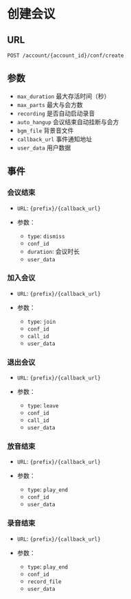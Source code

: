 # 创建会议

## URL

```
POST /account/{account_id}/conf/create
```

## 参数

- `max_duration` 最大存活时间（秒）
- `max_parts` 最大与会方数
- `recording` 是否自动启动录音
- `auto_hangup` 会议结束自动挂断与会方
- `bgm_file` 背景音文件
- `callback_url` 事件通知地址
- `user_data` 用户数据

## 事件

### 会议结束

- `URL`: `{prefix}/{callback_url}`
- 参数：

  - `type`: `dismiss`
  - `conf_id`
  - `duration`: 会议时长
  - `user_data`

### 加入会议

- `URL`: `{prefix}/{callback_url}`
- 参数：

  - `type`: `join`
  - `conf_id`
  - `call_id`
  - `user_data`

### 退出会议

- `URL`: `{prefix}/{callback_url}`
- 参数：

  - `type`: `leave`
  - `conf_id`
  - `call_id`
  - `user_data`

### 放音结束

- `URL`: `{prefix}/{callback_url}`
- 参数：

  - `type`: `play_end`
  - `conf_id`
  - `user_data`

### 录音结束

- `URL`: `{prefix}/{callback_url}`
- 参数：

  - `type`: `play_end`
  - `conf_id`
  - `record_file`
  - `user_data`
